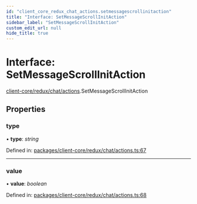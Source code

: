 ```yaml
---
id: "client_core_redux_chat_actions.setmessagescrollinitaction"
title: "Interface: SetMessageScrollInitAction"
sidebar_label: "SetMessageScrollInitAction"
custom_edit_url: null
hide_title: true
---
```


# Interface: SetMessageScrollInitAction

[client-core/redux/chat/actions](../modules/client_core_redux_chat_actions.md).SetMessageScrollInitAction

## Properties

### type

• **type**: *string*

Defined in: [packages/client-core/redux/chat/actions.ts:67](https://github.com/xr3ngine/xr3ngine/blob/9d253dc38/packages/client-core/redux/chat/actions.ts#L67)

___

### value

• **value**: *boolean*

Defined in: [packages/client-core/redux/chat/actions.ts:68](https://github.com/xr3ngine/xr3ngine/blob/9d253dc38/packages/client-core/redux/chat/actions.ts#L68)
